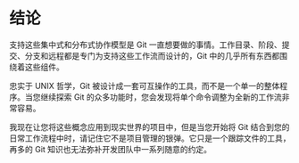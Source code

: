 # 结论

支持这些集中式和分布式协作模型是 Git 一直想要做的事情。工作目录、阶段、提交、分支和远程都是专门为支持这些工作流而设计的，Git 中的几乎所有东西都围绕着这些组件。

忠实于 UNIX 哲学，Git 被设计成一套可互操作的工具，而不是一个单一的整体程序。当您继续探索 Git 的众多功能时，您会发现将单个命令调整为全新的工作流非常容易。

我现在让您将这些概念应用到现实世界的项目中，但是当您开始将 Git 结合到您的日常工作流程中时，请记住它不是项目管理的银弹。它只是一个跟踪文件的工具，再多的 Git 知识也无法弥补开发团队中一系列随意的约定。